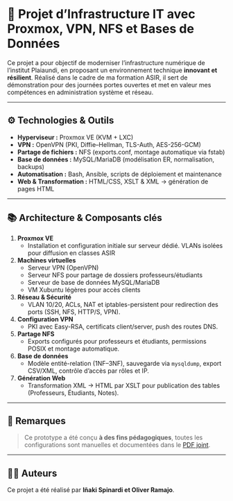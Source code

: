 # 🧠 Projet d’Infrastructure IT avec Proxmox, VPN, NFS et Bases de Données

Ce projet a pour objectif de moderniser l’infrastructure numérique de l’institut Plaiaundi, en proposant un environnement technique **innovant et résilient**. Réalisé dans le cadre de ma formation ASIR, il sert de démonstration pour des journées portes ouvertes et met en valeur mes compétences en administration système et réseau.

---

## ⚙️ Technologies & Outils

- **Hyperviseur :** Proxmox VE (KVM + LXC)  
- **VPN :** OpenVPN (PKI, Diffie–Hellman, TLS-Auth, AES-256-GCM)  
- **Partage de fichiers :** NFS (exports.conf, montage automatique via fstab)  
- **Base de données :** MySQL/MariaDB (modélisation ER, normalisation, backups)  
- **Automatisation :** Bash, Ansible, scripts de déploiement et maintenance  
- **Web & Transformation :** HTML/CSS, XSLT & XML → génération de pages HTML  

---

## 📚 Architecture & Composants clés

1. **Proxmox VE**  
   - Installation et configuration initiale sur serveur dédié. VLANs isolées pour diffusion en classes ASIR
2. **Machines virtuelles**  
   - Serveur VPN (OpenVPN)  
   - Serveur NFS pour partage de dossiers professeurs/étudiants  
   - Serveur de base de données MySQL/MariaDB  
   - VM Xubuntu légères pour accès clients  
3. **Réseau & Sécurité**  
   - VLAN 10/20, ACLs, NAT et iptables-persistent pour redirection des ports (SSH, NFS, HTTP/S, VPN).
4. **Configuration VPN**  
   - PKI avec Easy-RSA, certificats client/server, push des routes DNS.
5. **Partage NFS**  
   - Exports configurés pour professeurs et étudiants, permissions POSIX et montage automatique.
6. **Base de données**  
   - Modèle entité-relation (1NF–3NF), sauvegarde via `mysqldump`, export CSV/XML, contrôle d’accès par rôles et IP.
7. **Génération Web**  
   - Transformation XML → HTML par XSLT pour publication des tables (Professeurs, Étudiants, Notes).



---

## 📝 Remarques

> Ce prototype a été conçu **à des fins pédagogiques**, toutes les configurations sont manuelles et documentées dans le [PDF joint](finalDocument.pdf). 

---

## 🧑‍💻 Auteurs

Ce projet a été réalisé par **Iñaki Spinardi et Oliver Ramajo**.


